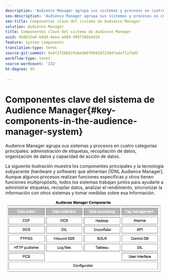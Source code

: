 ```yaml
---
description: 'Audience Manager agrupa sus sistemas y procesos en cuatro categorías principales: administración de etiquetas, recopilación de datos, organización de datos y capacidad de acción de los datos.'
seo-description: 'Audience Manager agrupa sus sistemas y procesos en cuatro categorías principales: administración de etiquetas, recopilación de datos, organización de datos y capacidad de acción de los datos.'
seo-title: Componentes clave del sistema de Audience Manager
solution: Audience Manager
title: Componentes clave del sistema de Audience Manager
uuid: dedb15e6-b8dd-4eea-ab84-d99f160e4d34
feature: system components
translation-type: tm+mt
source-git-commit: 9e4f2f26b83fe6e5b6f669107239d7edaf11fed3
workflow-type: tm+mt
source-wordcount: '132'
ht-degree: 0%

---
```



# Componentes clave del sistema de Audience Manager{#key-components-in-the-audience-manager-system}

Audience Manager agrupa sus sistemas y procesos en cuatro categorías principales: administración de etiquetas, recopilación de datos, organización de datos y capacidad de acción de datos.

<!-- 

c_compstack.xml

 -->

La siguiente ilustración muestra los componentes principales y la tecnología subyacente (hardware y software) que alimentan [!DNL Audience Manager]. Aunque algunos procesos realizan funciones específicas y otros tienen funciones multipropósito, todos los sistemas trabajan juntos para ayudarle a administrar etiquetas, recopilar datos, analizar el rendimiento, sincronizar la información con otros sistemas y tomar medidas sobre esa información.

![](assets/components.png)

